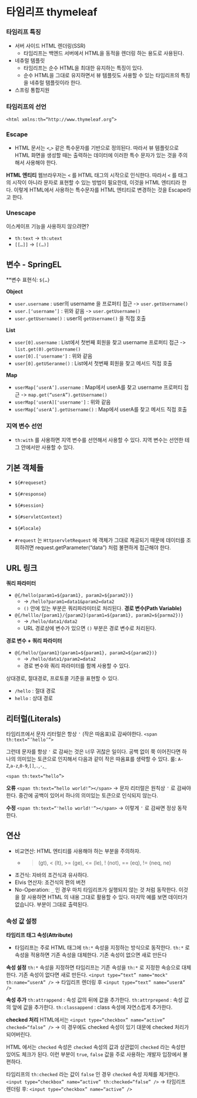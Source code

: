 # 타임리프 thymeleaf



### 타임리프 특징
* 서버 사이드 HTML 렌더링(SSR)
	* 타임리프는 백엔드 서버에서 HTML을 동적을 렌더링 하는 용도로 사용된다.
* 네츄럴 템플릿
	* 타임리프는 순수 HTML을 최대한 유지하는 특징이 있다.
	* 순수 HTML을 그대로 유지하면서 뷰 템플릿도 사용할 수 있는 타임리프의 특징을 네츄럴 탬플릿이라 한다.
* 스프링 통합지원

### 타임리프의 선언
`<html xmlns:th=“http://www.thymeleaf.org”>`

### Escape
* HTML 문서는 `<`,`>` 같은 특수문자를 기반으로 정의된다. 따라서 뷰 템플릿으로 HTML 화면을 생성할 때는 출력하는 데이터에 이러한 특수 문자가 있는 것을 주의해서 사용해야 한다. 

**HTML 엔티티**
웹브라우저는 `<` 를 HTML 태그의 시작으로 인식한다. 따라서 `<` 를 태그의 시작이 아니라 문자로 표현할 수 있는 방법이 필요한데, 이것을 HTML 엔티티라 한다. 이렇게 HTML에서 사용하는 특수문자를 HTML 엔티티로 변경하는 것을 Escape라고 한다.

### Unescape
이스케이프 기능을 사용하지 않으려면?
* `th:text` -> `th:utext`
* `[[…]]` -> `[(…)]`


## 변수 - SpringEL
**변수 표현식: `${…}`

**Object**
* `user.username` : user의 username 을 프로퍼티 접근 -> `user.getUsername()`
* `user.[‘username’]` : 위와 같음 ->  `user.getUsername()`
* `user.getUsername()` : user의 `getUsername()` 을 직접 호출

**List**
* `user[0].username` : List에서 첫번째 회원을 찾고 username 프로퍼티 접근 -> `list.get(0).getUsername()`
* `user[0].['username']` : 위와 같음
* `user[0].getUSeranme()` : List에서 첫번째 회원을 찾고 메서드 직접 호출

**Map**
* `userMap[‘userA’].username` : Map에서 userA를 찾고 username 프로퍼티 접근 -> `map.get(“userA”).getUsername()`
* `userMap['userA]['username']`  : 위와 같음
* `userMap[‘userA’].getUsername()` : Map에서 userA를 찾고 메서드 직접 호출


### 지역 변수 선언 
* `th:with` 를 사용하면 지역 변수를 선언해서 사용할 수 있다. 지역 변수는 선언한 테그 안에서만 사용할 수 있다.

## 기본 객체들
* `${#requeset}`
* `${#response}`
* `${#session}`
* `${#servletContext}`
* `${#locale}`

* `#request` 는 `HttpservletRequest` 에 객체가 그대로 제공되기 때문에 데이터를 조회하려면 request.getParameter(“data”) 처럼 불편하게 접근해야 한다.

## URL 링크
**쿼리 파라미터**
* `@{/hello(param1=${param1}, param2=${param2})}`
	* -> `/hello?param1=data1&param2=data2`
	* `()` 안에 있는 부분은 쿼리파라미터로 처리된다.
	**경로 변수(Path Variable)**
* `@{/helllo/{param1}/{param2}(param1=${param1}, param2=${parma2})}`
	* -> `/hello/data1/data2`
	* URL 경로상에 변수가 있으면 `()` 부분은 경로 변수로 처리된다.

**경로 변수 + 쿼리 파라미터**
* `@{/hello/{param1}(param1=${param1}, param2=${param2})}`
	* -> `/hello/data1/param2=data2`
	* 경로 변수와 쿼리 파라미터를 함께 사용할 수 있다.

상대경로, 절대경로, 프로토콜 기준을 표현할 수 있다.
* `/hello` : 절대 경로
* `hello` : 상대 경로

## 리터럴(Literals)

타임리프에서 문자 리터럴은 항상 `'` (작은 따옴표)로 감싸야한다.
`<span th:text=“’hello’”>`

그런데 문자를 항상 `'` 로 감싸는 것은 너무 귀찮은 일이다. 공백 없이 쭉 이어진다면 하나의 의미있는 토큰으로 인지해서 다음과 같이 작은 따옴표를 생략할 수 있다.
룰: `A-Z`,`a-z`,`0-9`,`[]`,`.`,`-`,`_`

`<span th:text=“hello”>`

**오류**
`<span th:text=“hello world!”></span>`
-> 문자 리터럴은 원칙상 `'` 로 감싸야 한다. 중간에 공백이 있어서 하나의 의미있는 토큰으로 인식되지 않는다.

**수정**
`<span th:text=“'hello world!'”></span>`
-> 이렇게 `'` 로 감싸면 정상 동작한다.

## 연산
* 비교연산: HTML 엔티티를 사용해야 하는 부분을 주의하자.
	 * > (gt), < (lt), >= (ge), <= (le), ! (not), == (eq), != (neq, ne)
* 조건식: 자바의 조건식과 유사하다.
* Elvis 연산자: 조건식의 편의 버전
* No-Operation: `_` 인 경우 마치 타임리프가 실행되지 않는 것 처럼 동작한다. 이것을 잘 사용하면 HTML 의 내용 그대로 활용할 수 있다. 마지막 예를 보면 데이터가 없습니다. 부분이 그대로 출력된다.

### 속성 값 설정 
**타임리프 태그 속성(Attribute)**
* 타임리프는 주로 HTML 태그에 `th:*` 속성을 지정하는 방식으로 동작한다. `th:*` 로 속성을 적용하면 기존 속성을 대체한다. 기존 속성이 없으면 새로 만든다

**속성 설정**
`th:*` 속성을 지정하면 타임리프는 기존 속성을 `th:*` 로 지정한 속승으로 대체한다. 기존 속성이 없다면 새로 만든다.
`<input type=“text” name="mock" th:name=“userA” />` 
-> 타임리프 렌더링 후 `<input type=“text” name=“userA” />` 

**속성 추가**
`th:attrappend` : 속성 값의 뒤에 값을 추가한다.
`th:attrprepend` : 속성 값의 앞에 값을 추가한다.
`th:classappend` : class 속성에 자연스럽게 추가한다.

**checked 처리**
HTML에서는 `<input type=“checkbox” name=“active” checked=“false” />` -> 이 경우에도 checked 속성이 있기 대문에 checked 처리가 되어버린다.

HTML 에서는 `checked` 속성은 `checked` 속성의 값과 상관없이 `checked` 라는 속성만 있어도 체크가 된다. 이런 부분이 `true`, `false` 값을 주로 사용하는 개발자 입장에서 불편하다.

타임리프의 `th:checked` 라는 값이 `false` 인 경우 `checked` 속성 자체를 제거한다.
`<input type=“checkbox” name=“active” th:checked=“false” />`
-> 타임리프 렌더링 후: `<input type=“checkbox” name=“active” />`